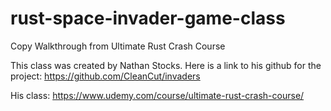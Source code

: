 # rust-space-invader-game-class
Copy Walkthrough from Ultimate Rust Crash Course

This class was created by Nathan Stocks. Here is a link to his github for the project: https://github.com/CleanCut/invaders

His class: https://www.udemy.com/course/ultimate-rust-crash-course/
